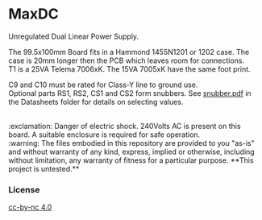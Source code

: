 # MaxDC
Unregulated Dual Linear Power Supply.

The 99.5x100mm Board fits in a Hammond 1455N1201 or 1202 case. The case is 20mm longer then the PCB which leaves room for connections.  
T1 is a 25VA Telema 7006xK. The 15VA 7005xK have the same foot print.

C9 and C10 must be rated for Class-Y line to ground use.  
Optional parts RS1, RS2, CS1 and CS2 form snubbers. See [snubber.pdf](Datasheets/snubber.pdf) in the Datasheets folder for details on selecting values.

<br>  
:exclamation: Danger of electric shock. 240Volts AC is present on this board. A suitable enclosure is required for safe operation.<br>
:warning: The files embodied in this repository are provided to you "as-is" and without warranty of any kind, express, implied or otherwise, including without limitation, any warranty of fitness for a particular purpose.
**This project is untested.**

### License
[cc-by-nc 4.0](LICENSE.md)

